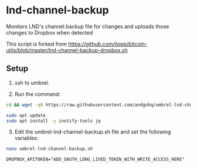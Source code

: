 # lnd-channel-backup
Monitors LND's channel.backup file for changes and uploads those changes to Dropbox when detected

This script is forked from https://github.com/jlopp/bitcoin-utils/blob/master/lnd-channel-backup-dropbox.sh

## Setup

1. ssh to umbrel.

2. Run the command:

  ```sh
  cd && wget -qN https://raw.githubusercontent.com/andgohq/umbrel-lnd-channel-backup/main/umbrel-lnd-channel-backup.sh && chmod +x umbrel-lnd-channel-backup.sh

  sudo apt update
  sudo apt install -y inotify-tools jq
  ```

3. Edit the umbrel-lnd-channel-backup.sh file and set the following variables:

  ```sh
  nano umbrel-lnd-channel-backup.sh
  ```

  ```plain
  DROPBOX_APITOKEN="ADD_OAUTH_LONG_LIVED_TOKEN_WITH_WRITE_ACCESS_HERE"
  ```
